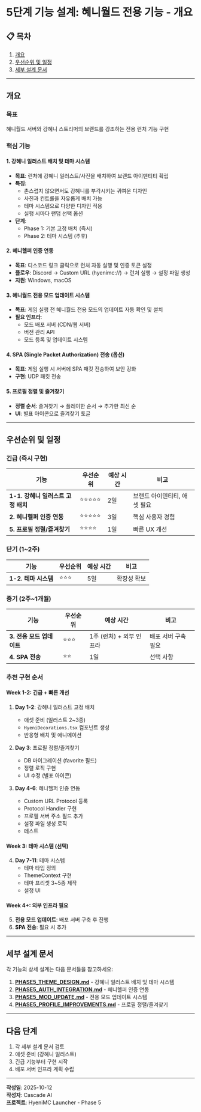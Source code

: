 # 5단계 기능 설계: 혜니월드 전용 기능 - 개요

## 📋 목차
1. [개요](#개요)
2. [우선순위 및 일정](#우선순위-및-일정)
3. [세부 설계 문서](#세부-설계-문서)

---

## 개요

### 목표
혜니월드 서버와 강혜니 스트리머의 브랜드를 강조하는 전용 런처 기능 구현

### 핵심 기능

#### 1. 강혜니 일러스트 배치 및 테마 시스템
- **목표**: 런처에 강혜니 일러스트/사진을 배치하여 브랜드 아이덴티티 확립
- **특징**: 
  - 촌스럽지 않으면서도 강혜니를 부각시키는 귀여운 디자인
  - 사진과 컨트롤을 자유롭게 배치 가능
  - 테마 시스템으로 다양한 디자인 적용
  - 실행 시마다 랜덤 선택 옵션
- **단계**: 
  - Phase 1: 기본 고정 배치 (즉시)
  - Phase 2: 테마 시스템 (추후)

#### 2. 혜니헬퍼 인증 연동
- **목표**: 디스코드 링크 클릭으로 런처 자동 실행 및 인증 토큰 설정
- **플로우**: Discord → Custom URL (hyenimc://) → 런처 실행 → 설정 파일 생성
- **지원**: Windows, macOS

#### 3. 혜니월드 전용 모드 업데이트 시스템
- **목표**: 게임 실행 전 혜니월드 전용 모드의 업데이트 자동 확인 및 설치
- **필요 인프라**:
  - 모드 배포 서버 (CDN/웹 서버)
  - 버전 관리 API
  - 모드 등록 및 업데이트 시스템

#### 4. SPA (Single Packet Authorization) 전송 (옵션)
- **목표**: 게임 실행 시 서버에 SPA 패킷 전송하여 보안 강화
- **구현**: UDP 패킷 전송

#### 5. 프로필 정렬 및 즐겨찾기
- **정렬 순서**: 즐겨찾기 → 플레이한 순서 → 추가한 최신 순
- **UI**: 별표 아이콘으로 즐겨찾기 토글

---

## 우선순위 및 일정

### 긴급 (즉시 구현)
| 기능 | 우선순위 | 예상 시간 | 비고 |
|------|----------|-----------|------|
| **1-1. 강혜니 일러스트 고정 배치** | ⭐⭐⭐⭐⭐ | 2일 | 브랜드 아이덴티티, 애셋 필요 |
| **2. 혜니헬퍼 인증 연동** | ⭐⭐⭐⭐⭐ | 3일 | 핵심 사용자 경험 |
| **5. 프로필 정렬/즐겨찾기** | ⭐⭐⭐⭐ | 1일 | 빠른 UX 개선 |

### 단기 (1~2주)
| 기능 | 우선순위 | 예상 시간 | 비고 |
|------|----------|-----------|------|
| **1-2. 테마 시스템** | ⭐⭐⭐ | 5일 | 확장성 확보 |

### 중기 (2주~1개월)
| 기능 | 우선순위 | 예상 시간 | 비고 |
|------|----------|-----------|------|
| **3. 전용 모드 업데이트** | ⭐⭐⭐ | 1주 (런처) + 외부 인프라 | 배포 서버 구축 필요 |
| **4. SPA 전송** | ⭐⭐ | 1일 | 선택 사항 |

### 추천 구현 순서

#### Week 1-2: 긴급 + 빠른 개선
1. **Day 1-2**: 강혜니 일러스트 고정 배치
   - 애셋 준비 (일러스트 2~3종)
   - `HyeniDecorations.tsx` 컴포넌트 생성
   - 반응형 배치 및 애니메이션
   
2. **Day 3**: 프로필 정렬/즐겨찾기
   - DB 마이그레이션 (favorite 필드)
   - 정렬 로직 구현
   - UI 수정 (별표 아이콘)

3. **Day 4-6**: 혜니헬퍼 인증 연동
   - Custom URL Protocol 등록
   - Protocol Handler 구현
   - 프로필 서버 주소 필드 추가
   - 설정 파일 생성 로직
   - 테스트

#### Week 3: 테마 시스템 (선택)
4. **Day 7-11**: 테마 시스템
   - 테마 타입 정의
   - ThemeContext 구현
   - 테마 프리셋 3~5종 제작
   - 설정 UI

#### Week 4+: 외부 인프라 필요
5. **전용 모드 업데이트**: 배포 서버 구축 후 진행
6. **SPA 전송**: 필요 시 추가

---

## 세부 설계 문서

각 기능의 상세 설계는 다음 문서들을 참고하세요:

1. **[PHASE5_THEME_DESIGN.md](./PHASE5_THEME_DESIGN.md)** - 강혜니 일러스트 배치 및 테마 시스템
2. **[PHASE5_AUTH_INTEGRATION.md](./PHASE5_AUTH_INTEGRATION.md)** - 혜니헬퍼 인증 연동
3. **[PHASE5_MOD_UPDATE.md](./PHASE5_MOD_UPDATE.md)** - 전용 모드 업데이트 시스템
4. **[PHASE5_PROFILE_IMPROVEMENTS.md](./PHASE5_PROFILE_IMPROVEMENTS.md)** - 프로필 정렬/즐겨찾기

---

## 다음 단계

1. 각 세부 설계 문서 검토
2. 애셋 준비 (강혜니 일러스트)
3. 긴급 기능부터 구현 시작
4. 배포 서버 인프라 계획 수립

---

**작성일**: 2025-10-12  
**작성자**: Cascade AI  
**프로젝트**: HyeniMC Launcher - Phase 5
